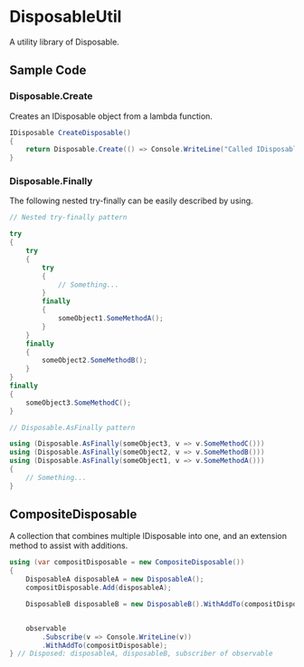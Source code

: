 ﻿# DisposableUtil

A utility library of Disposable.

## Sample Code

### Disposable.Create

Creates an IDisposable object from a lambda function.

```cs
IDisposable CreateDisposable()
{
    return Disposable.Create(() => Console.WriteLine("Called IDisposable.Dipose()."));
}
```

### Disposable.Finally

The following nested try-finally can be easily described by using.

```cs
// Nested try-finally pattern

try
{
    try
    {
        try
        {
            // Something...
        }
        finally
        {
            someObject1.SomeMethodA();
        }
    }
    finally
    {
        someObject2.SomeMethodB();
    }
}
finally
{
    someObject3.SomeMethodC();
}
```

```cs
// Disposable.AsFinally pattern

using (Disposable.AsFinally(someObject3, v => v.SomeMethodC()))
using (Disposable.AsFinally(someObject2, v => v.SomeMethodB()))
using (Disposable.AsFinally(someObject1, v => v.SomeMethodA()))
{
    // Something...
}
```

## CompositeDisposable

A collection that combines multiple IDisposable into one, and an extension method to assist with additions.

```cs
using (var compositDisposable = new CompositeDisposable())
{
    DisposableA disposableA = new DisposableA();
    compositDisposable.Add(disposableA);

    DisposableB disposableB = new DisposableB().WithAddTo(compositDisposable);


    observable
        .Subscribe(v => Console.WriteLine(v))
        .WithAddTo(compositDisposable);
} // Disposed: disposableA, disposableB, subscriber of observable
```
